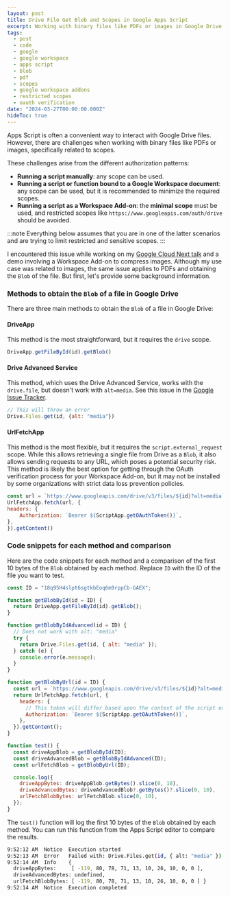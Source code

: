 ```yaml
---
layout: post
title: Drive File Get Blob and Scopes in Google Apps Script
excerpt: Working with binary files like PDFs or images in Google Drive with Google Apps Script can be a bit tricky due to scopes. Here is a comparison of the three main ways to get the Blob of a file in Google Drive and the scopes required.
tags:
  - post
  - code
  - google
  - google workspace
  - apps script
  - blob
  - pdf
  - scopes
  - google workspace addons
  - restricted scopes
  - oauth verification
date: "2024-03-27T00:00:00.000Z"
hideToc: true
---
```


Apps Script is often a convenient way to interact with Google Drive files. However, there are challenges when working with binary files like PDFs or images, specifically related to scopes.

These challenges arise from the different authorization patterns:

- **Running a script manually**: any scope can be used.
- **Running a script or function bound to a Google Workspace document**: any scope can be used, but it is recommended to minimize the required scopes.
- **Running a script as a Workspace Add-on**: the **minimal scope** must be used, and restricted scopes like `https://www.googleapis.com/auth/drive` should be avoided.

:::note
Everything below assumes that you are in one of the latter scenarios and are trying to limit restricted and sensitive scopes.
:::

I encountered this issue while working on my [Google Cloud Next talk](/posts/2024-google-next-talk-rust-python-apps-script) and a demo involving a Workspace Add-on to compress images. Although my use case was related to images, the same issue applies to PDFs and obtaining the `Blob` of the file. But first, let's provide some background information.

### Methods to obtain the `Blob` of a file in Google Drive

There are three main methods to obtain the `Blob` of a file in Google Drive:

#### DriveApp

This method is the most straightforward, but it requires the `drive` scope.

```js
DriveApp.getFileById(id).getBlob()
```

#### Drive Advanced Service

This method, which uses the Drive Advanced Service, works with the `drive.file`, but doesn't work with `alt=media`. See this issue in the [Google Issue Tracker](https://issuetracker.google.com/issues/149104685).

```js
// This will throw an error
Drive.Files.get(id, {alt: "media"}) 
```

#### UrlFetchApp

This method is the most flexible, but it requires the `script.external_request` scope. While this allows retrieving a single file from Drive as a `Blob`, it also allows sending requests to any URL, which poses a potential security risk. This method is likely the best option for getting through the OAuth verification process for your Workspace Add-on, but it may not be installed by some organizations with strict data loss prevention policies.

```js
const url = `https://www.googleapis.com/drive/v3/files/${id}?alt=media`;
UrlFetchApp.fetch(url, {
headers: {
    Authorization: `Bearer ${ScriptApp.getOAuthToken()}`,
},
}).getContent()
```

### Code snippets for each method and comparison

Here are the code snippets for each method and a comparison of the first 10 bytes of the `Blob` obtained by each method. Replace `ID` with the ID of the file you want to test.

```javascript
const ID = "18q95H4slpt6sgtkbEoq6m9rppCb-GAEX";

function getBlobById(id = ID) {
  return DriveApp.getFileById(id).getBlob();
}

function getBlobByIdAdvanced(id = ID) {
  // Does not work with alt: "media"
  try {
    return Drive.Files.get(id, { alt: "media" });
  } catch (e) {
    console.error(e.message);
  }
}

function getBlobByUrl(id = ID) {
  const url = `https://www.googleapis.com/drive/v3/files/${id}?alt=media`;
  return UrlFetchApp.fetch(url, {
    headers: {
      // This token will differ based upon the context of the script execution
      Authorization: `Bearer ${ScriptApp.getOAuthToken()}`,
    },
  }).getContent();
}

function test() {
  const driveAppBlob = getBlobById(ID);
  const driveAdvancedBlob = getBlobByIdAdvanced(ID);
  const urlFetchBlob = getBlobByUrl(ID);

  console.log({
    driveAppBytes: driveAppBlob.getBytes().slice(0, 10),
    driveAdvancedBytes: driveAdvancedBlob?.getBytes()?.slice(0, 10),
    urlFetchBlobBytes: urlFetchBlob.slice(0, 10),
  });
}
```

The `test()` function will log the first 10 bytes of the `Blob` obtained by each method. You can run this function from the Apps Script editor to compare the results.

```sh
9:52:12 AM	Notice	Execution started
9:52:13 AM	Error	Failed with: Drive.Files.get(id, { alt: "media" })
9:52:14 AM	Info	{
  driveAppBytes:     [ -119, 80, 78, 71, 13, 10, 26, 10, 0, 0 ],
  driveAdvancedBytes: undefined,
  urlFetchBlobBytes: [ -119, 80, 78, 71, 13, 10, 26, 10, 0, 0 ] }
9:52:14 AM	Notice	Execution completed
```
